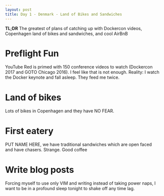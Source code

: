 ```yaml
---
layout: post
title: Day 1 - Denmark - Land of Bikes and Sandwiches
---
```


**TL;DR** The greatest of plans of catching up with Dockercon videos, Copenhagen land of bikes and sandwiches, and cool AirBnB

# Preflight Fun
YouTube Red is primed with 150 conference videos to watch (Dockercon 2017 and GOTO Chicago 2016).  I feel like that is not enough. Reality: I watch the Docker keynote and fall asleep. They feed me twice.

# Land of bikes
Lots of bikes in Copenhagen and they have NO FEAR.

# First eatery
PUT NAME HERE, we have traditional sandwiches which are open faced and have chasers.  Strange. Good coffee

# Write blog posts
Forcing myself to use only VIM and writing instead of taking power naps, I want to be in a profound sleep tonight to shake off any time lag.
